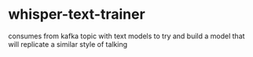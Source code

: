 # whisper-text-trainer
consumes from kafka topic with text models to try and build a model that will replicate a similar style of talking
